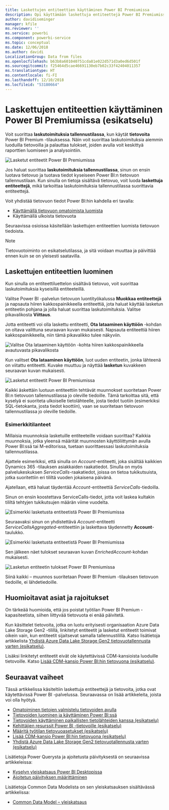 ```yaml
---
title: Laskettujen entiteettien käyttäminen Power BI Premiumissa
description: Opi käyttämään laskettuja entiteettejä Power BI Premiumissa
author: davidiseminger
manager: kfile
ms.reviewer: ''
ms.service: powerbi
ms.component: powerbi-service
ms.topic: conceptual
ms.date: 12/06/2018
ms.author: davidi
LocalizationGroup: Data from files
ms.openlocfilehash: b63b8a601040751cda81e022d571d3a0ed6d501f
ms.sourcegitcommit: f25464d5cae46691130eb7b02c33f42404011357
ms.translationtype: HT
ms.contentlocale: fi-FI
ms.lasthandoff: 12/10/2018
ms.locfileid: "53180664"
---
```

# <a name="using-computed-entities-on-power-bi-premium-preview"></a>Laskettujen entiteettien käyttäminen Power BI Premiumissa (esikatselu)

Voit suorittaa **laskutoimituksia tallennustilassa**, kun käytät **tietovoita** Power BI Premium -tilauksessa. Näin voit suorittaa laskutoimituksia aiemmin luoduilla tietovoilla ja palauttaa tulokset, joiden avulla voit keskittyä raporttien luomiseen ja analysointiin. 

![Lasketut entiteetit Power BI Premiumissa](media/service-dataflows-computed-entities-premium/computed-entities-premium_00.png)

Jos haluat suorittaa **laskutoimituksia tallennustilassa**, sinun on ensin luotava tietovuo ja tuotava tiedot kyseiseen Power BI:n tietovuon tallennustilaan. Kun sinulla on tietoja sisältävä tietovuo, voit luoda **laskettuja entiteettejä**, mikä tarkoittaa laskutoimituksia tallennustilassa suorittavia entiteettejä. 

Voit yhdistää tietovuon tiedot Power BI:hin kahdella eri tavalla:

* [Käyttämällä tietovuon omatoimista luomista](service-dataflows-create-use.md)
* Käyttämällä ulkoista tietovuota

Seuraavissa osioissa käsitellään laskettujen entiteettien luomista tietovuon tiedoista.

> [!NOTE]
> Tietovuotoiminto on esikatselutilassa, ja sitä voidaan muuttaa ja päivittää ennen kuin se on yleisesti saatavilla.


## <a name="how-to-create-computed-entities"></a>Laskettujen entiteettien luominen 

Kun sinulla on entiteettiluettelon sisältävä tietovuo, voit suorittaa laskutoimituksia kyseisillä entiteeteillä.

Valitse Power BI -palvelun tietovuon luontityökalussa **Muokkaa entiteettejä** ja napsauta hiiren kakkospainikkeella entiteettiä, jota haluat käyttää lasketun entiteetin pohjana ja jolla haluat suorittaa laskutoimituksia. Valitse pikavalikosta **Viittaus**.

Jotta entiteetti voi olla laskettu entiteetti, **Ota lataaminen käyttöön** -kohdan on oltava valittuna seuraavan kuvan mukaisesti. Napsauta entiteettiä hiiren kakkospainikkeella, niin tämä pikavalikko tulee näkyviin.

![Valitse Ota lataaminen käyttöön -kohta hiiren kakkospainikkeella avautuvasta pikavalikosta](media/service-dataflows-computed-entities-premium/computed-entities-premium_01.png)

Kun valitset **Ota lataaminen käyttöön**, luot uuden entiteetin, jonka lähteenä on viitattu entiteetti. Kuvake muuttuu ja näyttää **lasketun** kuvakkeen seuraavan kuvan mukaisesti.

![Lasketut entiteetit Power BI Premiumissa](media/service-dataflows-computed-entities-premium/computed-entities-premium_00.png)

Kaikki äskettäin luotuun entiteettiin tehtävät muunnokset suoritetaan Power BI:n tietovuon tallennustilassa jo oleville tiedoille. Tämä tarkoittaa sitä, että kyselyä ei suoriteta ulkoiselle tietolähteelle, josta tiedot tuotiin (esimerkiksi SQL-tietokanta, josta tiedot koottiin), vaan se suoritetaan tietovuon tallennustilassa jo oleville tiedoille.

### <a name="example-use-cases"></a>Esimerkkitilanteet
Millaisia muunnoksia lasketuille entiteeteille voidaan suorittaa? Kaikkia muunnoksia, jotka yleensä määrität muunnosten käyttöliittymän avulla Power BI:ssä tai M-editorissa, tuetaan suorittaessasi laskutoimituksia tallennustilassa. 

Ajattele esimerkiksi, että sinulla on *Account*-entiteetti, joka sisältää kaikkien Dynamics 365 -tilauksen asiakkaiden raakatiedot. Sinulla on myös palvelukeskuksen *ServiceCalls*-raakatiedot, joissa on tietoa tukikutsuista, jotka suoritettiin eri tililtä vuoden jokaisena päivänä.

Ajatellaan, että haluat täydentää *Account*-entiteettiä *ServiceCalls*-tiedoilla. 

Sinun on ensin koostettava ServiceCalls-tiedot, jotta voit laskea kultakin tililtä tehtyjen tukikutsujen määrän viime vuodelta. 

![Esimerkki lasketusta entiteetistä Power BI Premiumissa](media/service-dataflows-computed-entities-premium/computed-entities-premium_02.png)

Seuraavaksi sinun on yhdistettävä *Account*-entiteetti *ServiceCallsAggregated*-entiteettiin ja laskettava täydennetty **Account**-taulukko.

![Esimerkki lasketusta entiteetistä Power BI Premiumissa](media/service-dataflows-computed-entities-premium/computed-entities-premium_03.png)

Sen jälkeen näet tulokset seuraavan kuvan *EnrichedAccount*-kohdan mukaisesti.

![Lasketun entiteetin tulokset Power BI Premiumissa](media/service-dataflows-computed-entities-premium/computed-entities-premium_04.png)

Siinä kaikki – muunnos suoritetaan Power BI Premium -tilauksen tietovuon tiedoille, ei lähdetiedoille.

## <a name="considerations-and-limitations"></a>Huomioitavat asiat ja rajoitukset

On tärkeää huomioida, että jos poistat työtilan Power BI Premium -kapasiteetista, siihen liittyvää tietovuota ei enää päivitetä. 

Kun käsittelet tietovoita, jotka on luotu erityisesti organisaation Azure Data Lake Storage Gen2 -tilillä, linkitetyt entiteetit ja lasketut entiteetit toimivat oikein vain, kun entiteetit sijaitsevat samalla tallennustilillä. Katso lisätietoja artikkelista [Yhdistä Azure Data Lake Storage Gen2 tietovuotallennusta varten (esikatselu)](service-dataflows-connect-azure-data-lake-storage-gen2.md).

Lisäksi linkitetyt entiteetit eivät ole käytettävissä CDM-kansioista luoduille tietovoille. Katso [Lisää CDM-kansio Power BI:hin tietovuona (esikatselu)](service-dataflows-add-cdm-folder.md).

## <a name="next-steps"></a>Seuraavat vaiheet

Tässä artikkelissa käsiteltiin laskettuja entiteettejä ja tietovoita, jotka ovat käytettävissä Power BI -palvelussa. Seuraavassa on lisää artikkeleita, joista voi olla hyötyä.

* [Omatoiminen tietojen valmistelu tietovoiden avulla](service-dataflows-overview.md)
* [Tietovoiden luominen ja käyttäminen Power BI:ssä](service-dataflows-create-use.md)
* [Tietovoiden käyttäminen paikallisten tietolähteiden kanssa (esikatselu)](service-dataflows-on-premises-gateways.md)
* [Kehittäjien resurssit Power BI -tietovoille (esikatselu)](service-dataflows-developer-resources.md)
* [Määritä työtilan tietovuoasetukset (esikatselu)](service-dataflows-configure-workspace-storage-settings.md)
* [Lisää CDM-kansio Power BI:hin tietovuona (esikatselu)](service-dataflows-add-cdm-folder.md)
* [Yhdistä Azure Data Lake Storage Gen2 tietovuotallennusta varten (esikatselu)](service-dataflows-connect-azure-data-lake-storage-gen2.md)

Lisätietoja Power Querysta ja ajoitetusta päivityksestä on seuraavissa artikkeleissa:
* [Kyselyn yleiskatsaus Power BI Desktopissa](desktop-query-overview.md)
* [Ajoitetun päivityksen määrittäminen](refresh-scheduled-refresh.md)

Lisätietoja Common Data Modelista on sen yleiskatsauksen sisältävässä artikkelissa:
* [Common Data Model – yleiskatsaus](https://docs.microsoft.com/powerapps/common-data-model/overview)

